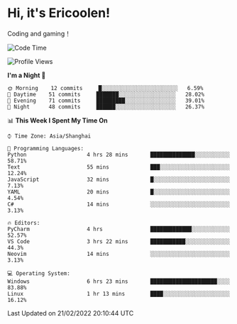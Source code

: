 # Hi, it's Ericoolen!
Coding and gaming！

<!--START_SECTION:waka-->
![Code Time](http://img.shields.io/badge/Code%20Time-183%20hrs%2044%20mins-blue)

![Profile Views](http://img.shields.io/badge/Profile%20Views-4-blue)

**I'm a Night 🦉** 

```text
🌞 Morning    12 commits     █░░░░░░░░░░░░░░░░░░░░░░░░   6.59% 
🌆 Daytime    51 commits     ███████░░░░░░░░░░░░░░░░░░   28.02% 
🌃 Evening    71 commits     █████████░░░░░░░░░░░░░░░░   39.01% 
🌙 Night      48 commits     ██████░░░░░░░░░░░░░░░░░░░   26.37%

```


📊 **This Week I Spent My Time On** 

```text
⌚︎ Time Zone: Asia/Shanghai

💬 Programming Languages: 
Python                   4 hrs 28 mins       ██████████████░░░░░░░░░░░   58.71% 
Text                     55 mins             ███░░░░░░░░░░░░░░░░░░░░░░   12.24% 
JavaScript               32 mins             █░░░░░░░░░░░░░░░░░░░░░░░░   7.13% 
YAML                     20 mins             █░░░░░░░░░░░░░░░░░░░░░░░░   4.54% 
C#                       14 mins             ░░░░░░░░░░░░░░░░░░░░░░░░░   3.13%

🔥 Editors: 
PyCharm                  4 hrs               █████████████░░░░░░░░░░░░   52.57% 
VS Code                  3 hrs 22 mins       ███████████░░░░░░░░░░░░░░   44.3% 
Neovim                   14 mins             ░░░░░░░░░░░░░░░░░░░░░░░░░   3.13%

💻 Operating System: 
Windows                  6 hrs 23 mins       █████████████████████░░░░   83.88% 
Linux                    1 hr 13 mins        ████░░░░░░░░░░░░░░░░░░░░░   16.12%

```


 Last Updated on 21/02/2022 20:10:44 UTC
<!--END_SECTION:waka-->

